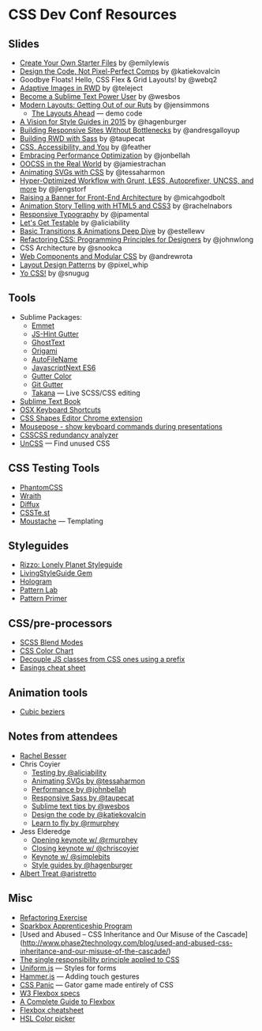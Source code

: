 # CSS Dev Conf Resources

## Slides
* [Create Your Own Starter Files](https://speakerdeck.com/emilylewis/create-your-own-starter-files) by @emilylewis
* [Design the Code, Not Pixel-Perfect Comps](https://speakerdeck.com/katiekovalcin/design-the-code) by @katiekovalcin
* Goodbye Floats! Hello, CSS Flex & Grid Layouts! by @webq2
* [Adaptive Images in RWD](http://www.slideshare.net/teleject/cssdevconf-adaptive-images-in-responsive-web-design-2014) by @teleject
* [Become a Sublime Text Power User](http://wesbos.github.io/Sublime-Text-Power-User-Talk/#1) by @wesbos
* [Modern Layouts: Getting Out of our Ruts](https://speakerdeck.com/jensimmons/css-dev-conf) by @jensimmons
	* [The Layouts Ahead](http://labs.thewebahead.net/thelayoutsahead/) — demo code
* [A Vision for Style Guides in 2015](https://speakerdeck.com/hagenburger/a-vision-for-style-guides-in-2015#n) by @hagenburger
* [Building Responsive Sites Without Bottlenecks](https://github.com/andresgallo/CSSDevConf) by @andresgalloyup
* [Building RWD with Sass](https://github.com/taupecat/cssdevconf) by @taupecat
* [CSS, Accessibility, and You](http://www.slideshare.net/derekfeatherstone/css-accessibility-and-you-cssdevconf-2014) by @feather
* [Embracing Performance Optimization](http://jonbellah.com/talks/cssdevconf) by @jonbellah
* [OOCSS in the Real World](http://www.slideshare.net/JamieStrachan/oocss-in-the-real-world-revisited) by @jamiestrachan
* [Animating SVGs with CSS](https://github.com/tessaharmon/nola-svg) by @tessaharmon
* [Hyper-Optimized Workflow with Grunt, LESS, Autoprefixer, UNCSS, and more](http://jlengstorf.github.io/hyper-optimized-workflow-slides/#/) by @jlengstorf
* [Raising a Banner for Front-End Architecture](https://drive.google.com/file/d/0Bx_8rNRP18EhemZCeHNrRjZZekU/view) by @micahgodbolt
* [Animation Story Telling with HTML5 and CSS3](http://rachelnabors.com/alice-in-videoland/talk/) by @rachelnabors
* [Responsive Typography](http://www.hwdesignco.com/events/2014/10/13/css-dev-conference-responsive-typography) by @jpamental
* [Let's Get Testable](https://speakerdeck.com/aliciasedlock/lets-get-testable-an-introduction-to-unit-testing) by @aliciability
* [Basic Transitions & Animations Deep Dive](http://estelle.github.io/animation/) by @estellewv
* [Refactoring CSS: Programming Principles for Designers](https://speakerdeck.com/jlong/refactoring-css-programming-principles-for-designers) by @johnwlong
* CSS Architecture by @snookca
* [Web Components and Modular CSS](http://www.slideshare.net/andrewrota/web-components-and-modular-css) by @andrewrota
* [Layout Design Patterns](http://pixelwhip.github.io/layout-design-patterns/#/title-slide) by @pixel_whip
* [Yo CSS!](http://snugug.github.io/yo-yo/) by @snugug

## Tools
* Sublime Packages:
    * [Emmet](http://emmet.io/)
    * [JS-Hint Gutter](https://github.com/victorporof/Sublime-JSHint)
    * [GhostText](https://github.com/Cacodaimon/GhostText-for-SublimeText)
    * [Origami](https://github.com/SublimeText/Origami)
    * [AutoFileName](https://github.com/BoundInCode/AutoFileName)
    * [JavascriptNext ES6](https://sublime.wbond.net/packages/JavaScriptNext%20-%20ES6%20Syntax)
    * [Gutter Color](https://github.com/ggordan/GutterColor) 
    * [Git Gutter](https://github.com/jisaacks/GitGutter)
    * [Takana](http://usetakana.com/) — Live SCSS/CSS editing
* [Sublime Text Book](https://sublimetextbook.com/)
* [OSX Keyboard Shortcuts](http://www.osxkeyboardshortcuts.com/keyboard-symbols.html)
* [CSS Shapes Editor Chrome extension](https://chrome.google.com/webstore/detail/css-shapes-editor/nenndldnbcncjmeacmnondmkkfedmgmp)
* [Mousepose - show keyboard commands during presentations](http://www.boinx.com/mousepose)
* [CSSCSS redundancy analyzer](http://zmoazeni.github.io/csscss/)
* [UnCSS](http://davidwalsh.name/uncss) — Find unused CSS
 
## CSS Testing Tools
* [PhantomCSS](https://github.com/Huddle/PhantomCSS)
* [Wraith](https://github.com/BBC-News/wraith)
* [Diffux](https://github.com/diffux/diffux)
* [CSSTe.st](http://csste.st/)
* [Moustache](http://mustache.github.io/) — Templating

## Styleguides
* [Rizzo: Lonely Planet Styleguide](http://rizzo.lonelyplanet.com/styleguide/design-elements/colours)
* [LivingStyleGuide Gem](http://livingstyleguide.org/)
* [Hologram](http://trulia.github.io/hologram/)
* [Pattern Lab](http://patternlab.io/)
* [Pattern Primer](http://patternprimer.adactio.com/)

## CSS/pre-processors
* [SCSS Blend Modes](https://github.com/heygrady/scss-blend-modes)
* [CSS Color Chart](https://ainsleywagon.github.io/color-chart/)
* [Decouple JS classes from CSS ones using a prefix](https://coderwall.com/p/qktuzw)
* [Easings cheat sheet](http://easings.net/)

## Animation tools
* [Cubic beziers](http://cubic-bezier.com/)

## Notes from attendees 
* [Rachel Besser](http://rachelbeserdesign.com/cssdevconf2014/)
* Chris Coyier
 	* [Testing by @aliciability](https://twitter.com/chriscoyier/status/521778516447072256)
 	* [Animating SVGs by @tessaharmon](https://twitter.com/chriscoyier/status/521766221142704128)
 	* [Performance by @johnbellah](https://twitter.com/chriscoyier/status/521750287359295488)
 	* [Responsive Sass by @taupecat](https://twitter.com/chriscoyier/status/521718381146148864)
 	* [Sublime text tips by @wesbos](https://twitter.com/chriscoyier/status/521705231038418944)
 	* [Design the code by @katiekovalcin](https://twitter.com/chriscoyier/status/521688804323635201)
 	* [Learn to fly by @rmurphey](https://twitter.com/chriscoyier/status/521677223552499713)
* Jess Elderedge
 	* [Opening keynote w/ @rmurphey](https://twitter.com/jessabean/status/521699290951872512)
 	* [Closing keynote w/ @chriscoyier](https://twitter.com/jessabean/status/522145927193038848)
 	* [Keynote w/ @simplebits](https://twitter.com/Cuff_S/status/522143349784862720)
 	* [Style guides by @hagenburger](https://twitter.com/jessabean/status/521746731399004161)
* [Albert Treat @aristretto](https://gist.github.com/aristretto/2c2530e08f95e16dae01)

## Misc
* [Refactoring Exercise](https://github.com/jina/refactoring/blob/master/exercise/README.md)
* [Sparkbox Apprenticeship Program](http://seesparkbox.com/foundry/join_our_team_apply_for_a_2015_apprenticeship)
* [Used and Abused – CSS Inheritance and Our Misuse of the Cascade] (http://www.phase2technology.com/blog/used-and-abused-css-inheritance-and-our-misuse-of-the-cascade/)
* [The single responsibility principle applied to CSS](http://csswizardry.com/2012/04/the-single-responsibility-principle-applied-to-css/)
* [Uniform.js](http://uniformjs.com/) — Styles for forms
* [Hammer.js](http://hammerjs.github.io/) — Adding touch gestures
* [CSS Panic](https://developer.mozilla.org/en-US/demos/detail/css-panic/launch) — Gator game made entirely of CSS
* [W3 Flexbox specs](http://www.w3.org/TR/css-flexbox-1/#box-model)
* [A Complete Guide to Flexbox](http://css-tricks.com/snippets/css/a-guide-to-flexbox/)
* [Flexbox cheatsheet](http://jonibologna.com/flexbox-cheatsheet)
* [HSL Color picker](http://hslpicker.com/)
